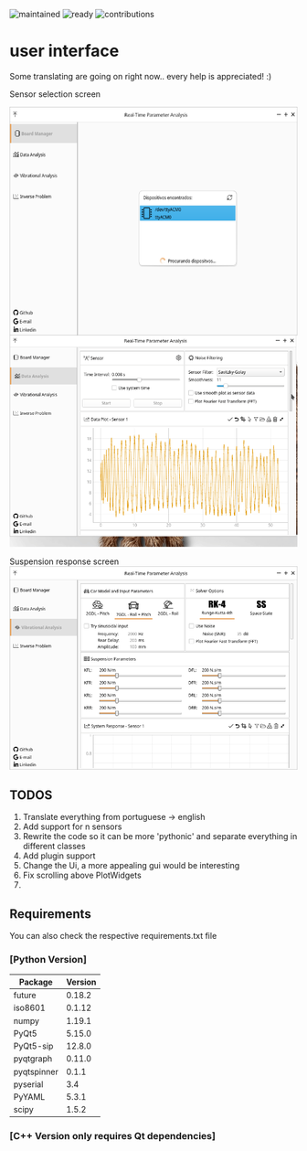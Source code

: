 ![maintained](https://img.shields.io/maintenance/yes/2020?label=Maintained?&style=flat-square)
![ready](https://img.shields.io/maintenance/no/2020?label=Ready%20to%20be%20Released?&style=flat-square)
![contributions](https://img.shields.io/badge/Contribution-Welcome-brightgreen&?style=flat-square)
# user interface
Some translating are going on right now.. every help is appreciated! :)

Sensor selection screen

<img src="https://raw.githubusercontent.com/dferrazc/IPRJ/master/TCC/TCC_Vib_Analysis/Vib_Screen_1.png" align="left" height="400px">

![GIF_1](https://github.com/dferrazc/IPRJ/blob/master/TCC/TCC_Vib_Analysis/RTPA.gif)

Suspension response screen
![Screen_2](https://raw.githubusercontent.com/dferrazc/IPRJ/master/TCC/TCC_Vib_Analysis/Vib_Screen_2.png)

## TODOS
1. Translate everything from portuguese -> english
2. Add support for n sensors
3. Rewrite the code so it can be more 'pythonic' and separate everything in different classes
4. Add plugin support
5. Change the Ui, a more appealing gui would be interesting
6. Fix scrolling above PlotWidgets
7. 

## Requirements

You can also check the respective requirements.txt file
### [Python Version]
|   Package | Version|
|-----------|--------|
|future     | 0.18.2 |
|iso8601    | 0.1.12 |
|numpy      | 1.19.1 |
|PyQt5      | 5.15.0 |
|PyQt5-sip  | 12.8.0 |
|pyqtgraph  | 0.11.0 |
|pyqtspinner| 0.1.1  |
|pyserial   | 3.4    |
|PyYAML     | 5.3.1  |
|scipy      | 1.5.2  |


### [C++ Version only requires Qt dependencies]

